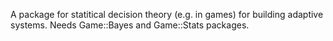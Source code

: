 A package for statitical decision theory (e.g. in games) for building
adaptive systems. Needs Game::Bayes and Game::Stats packages.
